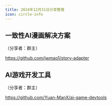 ```yaml
---
title: 2024年12月31日分享整理
icon: circle-info
---
```


## 一致性AI漫画解决方案

（分享者：群主）

https://github.com/jwmao1/story-adapter

## AI游戏开发工具

（分享者：群主）

https://github.com/Yuan-ManX/ai-game-devtools

